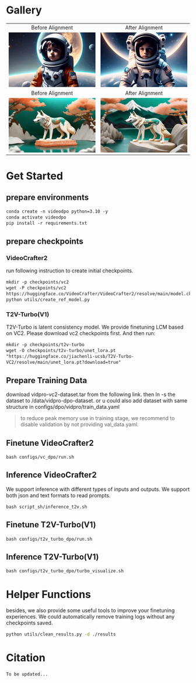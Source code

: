 
# Gallery
<table class="center">
  
  <tr>
    <td style="text-align:center;" width="320">Before Alignment</td>
    <td style="text-align:center;" width="320">After Alignment</td>
  </tr>
  <tr>
    <td><a href="./assets/vc2-init/0105.gif"><img src="./assets/vc2-init/0105.gif" width="320"></a></td>
    <td><a href="./assets/vc2-dpo/0105.gif"><img src="./assets/vc2-dpo/0105.gif" width="320"></a></td>
  </tr>
  
  <tr>
    <td style="text-align:center;" width="320">Before Alignment</td>
    <td style="text-align:center;" width="320">After Alignment</td>
  </tr>
  <tr>
    <td><a href="./assets/vc2-init/0163.gif"><img src="./assets/vc2-init/0163.gif" width="320"></a></td>
    <td><a href="./assets/vc2-dpo/0163.gif"><img src="./assets/vc2-dpo/0163.gif" width="320"></a></td>
  </tr>

</table>


# Get Started 

## prepare environments 
```shell
conda create -n videodpo python=3.10 -y
conda activate videodpo
pip install -r requirements.txt
```

## prepare checkpoints
### VideoCrafter2
run following instruction to create initial checkpoints. 

```shell
mkdir -p checkpoints/vc2
wget -P checkpoints/vc2 https://huggingface.co/VideoCrafter/VideoCrafter2/resolve/main/model.ckpt
python utils/create_ref_model.py
```
### T2V-Turbo(V1)

T2V-Turbo is latent consistency model. We provide finetuning LCM based on VC2. Please download vc2 checkpoints first. And then run: 
```shell
mkdir -p checkpoints/t2v-turbo
wget -O checkpoints/t2v-turbo/unet_lora.pt "https://huggingface.co/jiachenli-ucsb/T2V-Turbo-VC2/resolve/main/unet_lora.pt?download=true"
```

## Prepare Training Data 
download vidpro-vc2-dataset.tar from the following link. 
then ln -s the dataset to /data/vidpro-dpo-dataset.
or u could also add dataset with same structure in configs/dpo/vidpro/train_data.yaml

> to reduce peak memory use in training stage, we recommend to disable validation by not providing val_data.yaml.


## Finetune VideoCrafter2
```shell
bash configs/vc_dpo/run.sh
```

## Inference VideoCrafter2
We support inference with different types of inputs and outputs.
We support both json and text formats to read prompts. 

```shell
bash script_sh/inference_t2v.sh
```
## Finetune T2V-Turbo(V1)
```shell
bash configs/t2v_turbo_dpo/run.sh
```

## Inference T2V-Turbo(V1)
```shell
bash configs/t2v_turbo_dpo/turbo_visualize.sh
```

# Helper Functions
besides, we also provide some useful tools to improve your finetuning experiences. 
We could automatically remove training logs without any checkpoints saved. 
```bash 
python utils/clean_results.py -d ./results 
```

# Citation
```
To be updated... 
```